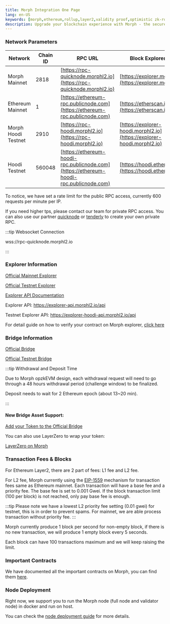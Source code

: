 ```yaml
---
title: Morph Integration One Page
lang: en-US
keywords: [morph,ethereum,rollup,layer2,validity proof,optimistic zk-rollup]
description: Upgrade your blockchain experience with Morph - the secure decentralized, cost-efficient, and high-performing optimistic zk-rollup solution. Try it now!
---
```


### Network Parameters

| Network | Chain ID | RPC URL | Block Explorer URL |
| --- | --- | --- | --- |
| Morph Mainnet | 2818 | [https://rpc-quicknode.morphl2.io](https://rpc-quicknode.morphl2.io) | [https://explorer.morphl2.io](https://explorer.morphl2.io) |
| Ethereum Mainnet | 1 | [https://ethereum-rpc.publicnode.com](https://ethereum-rpc.publicnode.com) | [https://etherscan.io](https://etherscan.io) |
| Morph Hoodi Testnet | 2910 | [https://rpc-hoodi.morphl2.io](https://rpc-hoodi.morphl2.io) | [https://explorer-hoodi.morphl2.io](https://explorer-hoodi.morphl2.io) |
| Hoodi Testnet | 560048 | [https://ethereum-hoodi-rpc.publicnode.com](https://ethereum-hoodi-rpc.publicnode.com) | [https://hoodi.etherscan.io](https://hoodi.etherscan.io) |


To notice, we have set a rate limit for the public RPC access, currently 600 requests per minute per IP.

If you need higher tps, please contact our team for private RPC access. You can also use our partner [quicknode](https://www.quicknode.com/) or [tenderly](https://tenderly.co/) to create your own private RPC.

:::tip Websocket Connection

wss://rpc-quicknode.morphl2.io

:::

### Explorer Information

[Official Mainnet Explorer](https://explorer.morphl2.io)

[Official Testnet Explorer](https://explorer-hoodi.morphl2.io)

[Explorer API Documentation](https://explorer.morphl2.io/api-docs)

Explorer API: https://explorer-api.morphl2.io/api

Testnet Explorer API: https://explorer-hoodi-api.morphl2.io/api


For detail guide on how to verify your contract on Morph explorer, [click here](../build-on-morph/5-verify-your-smart-contracts.md)

### Bridge Information

[Official Bridge](https://bridge.morphl2.io)

[Official Testnet Bridge](https://bridge-hoodi.morphl2.io)

:::tip Withdrawal and Deposit Time

Due to Morph opzkEVM design, each withdrawal request will need to go through a 48 hours withdrawal period (challenge window) to be finalized. 

Deposit needs to wait for 2 Ethereum epoch (about 13~20 min).

:::

#### New Bridge Asset Support:

[Add your Token to the Official Bridge](https://docs.morphl2.io/docs/build-on-morph/build-on-morph/bridge-between-morph-and-ethereum#add-your-token-to-the-official-bridge)


You can also use LayerZero to wrap your token:

[LayerZero on Morph](https://docs.layerzero.network/v2/developers/evm/technical-reference/deployed-contracts#morph)


### Transaction Fees & Blocks

For Ethereum Layer2, there are 2 part of fees: L1 fee and L2 fee.

For L2 fee, Morph currently using the [EIP-1559](https://github.com/ethereum/EIPs/blob/master/EIPS/eip-1559.md) mechanism for transaction fees same as Ethereum mainnet. Each transaction will have a base fee and a priority fee. The base fee is set to 0.001 Gwei. If the block transaction limit (100 per block) is not reached, only pay base fee is enough.

:::tip
Please note we have a lowest L2 priority fee setting (0.01 gwei) for testnet, this is in order to prevent spams. For mainnet, we are able process transaction without priority fee.
:::

Morph currently produce 1 block per second for non-empty block, if there is no new transaction, we will produce 1 empty block every 5 seconds.

Each block can have 100 transactions maximum and we will keep raising the limit.

### Important Contracts

We have documented all the important contracts on Morph, you can find them [here](../developer-resources/1-contracts.md).

### Node Deployment

Right now, we support you to run the Morph node (full node and validator node) in docker and run on host.

You can check the [node deployment guide](../developer-resources/node-operation/full-node/1-run-in-docker.md) for more details.


